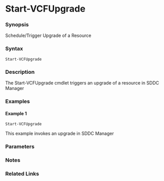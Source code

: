 # Start-VCFUpgrade

### Synopsis
Schedule/Trigger Upgrade of a Resource

### Syntax
```
Start-VCFUpgrade
```

### Description
The Start-VCFUpgrade cmdlet triggers an upgrade of a resource in SDDC Manager

### Examples
#### Example 1
```
Start-VCFUpgrade
```
This example invokes an upgrade in SDDC Manager

### Parameters

### Notes

### Related Links
